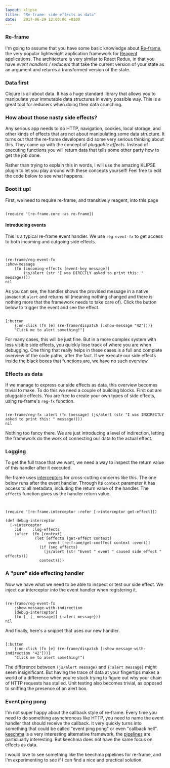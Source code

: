 ```yaml
---
layout: klipse
title:  "Re-frame: side effects as data"
date:   2017-06-29 12:00:00 +0100
---
```


### Re-frame

I'm going to assume that you have some basic knowledge about [Re-frame],
the very popular lightweight application framework for [Reagent] applications. The architecture is very
similar to React Redux, in that you have *event handlers / reducers* that take the current version of your
state as an argument and returns a transformed version of the state.

### Data first
Clojure is all about data. It has a huge standard library that allows you to manipulate your immutable data structures
in every possible way.
This is a great tool for reducers when doing their data crunching.

### How about those nasty side effects?
Any serious app needs to do HTTP, navigation, cookies, local storage, and other kinds of effects that are not about manipulating
some data structure. It turns out that the re-frame developers did some very serious thinking about this. They came up with
the concept of *pluggable effects*. Instead of executing functions you will return data that tells some other party how to
get the job done.

Rather than trying to explain this in words, I will use the amazing KLIPSE
plugin to let you play around with these concepts yourself! Feel free to edit the code below to see what happens.
### Boot it up!
First, we need to require re-frame, and transitively reagent, into this page

<pre><code class="language-klipse">
(require '[re-frame.core :as re-frame])
</code></pre>

#### Introducing events

This is a typical re-frame event handler. We use `reg-event-fx` to get access to both incoming and outgoing side effects.


<pre><code class="language-klipse">

(re-frame/reg-event-fx
:show-message
    (fn [incoming-effects [event-key message]]
        (js/alert (str "I was DIRECTLY asked to print this: " message))))
nil
</code></pre>

As you can see, the handler shows the provided message in a native javascript `alert` and returns nil (meaning nothing changed and there is nothing more that the framework needs to take care of).
Click the button below to trigger the event and see the effect.

<pre><code class="language-reagent">
[:button
    {:on-click (fn [e] (re-frame/dispatch [:show-message "42"]))}
    "Click me to alert something!"]
</code></pre>

For many cases, this will be just fine. But in a more complex system with less visible side effects, you quickly lose track
of where you are when debugging. One thing that really helps in these cases is a full and complete overview of the code paths, after the fact.
If we execute our side effects inside the black boxes that functions are, we have no such overview.

### Effects as data

If we manage to express our side effects as data, this overview becomes trivial to make. To do this we need a couple of building
blocks. First out are pluggable effects. You are free to create your own types of side effects, using re-frame's `reg-fx` function.

<pre><code class="language-klipse">
(re-frame/reg-fx :alert (fn [message] (js/alert (str "I was INDIRECTLY asked to print this: " message))))
nil
</code></pre>

Nothing too fancy there. We are just introducing a level of indirection, letting the framework do the work of connecting
our data to the actual effect.

### Logging

To get the full trace that we want, we need a way to inspect the return value of this handler after it executed.

Re-frame uses [interceptors] for cross-cutting concerns like this. The one below runs after the event handler.
Through its `context` parameter it has access to all metadata, including the return value of the handler. The `effects` function
gives us the handler return value.

<pre><code class="language-klipse">

(require '[re-frame.interceptor :refer [->interceptor get-effect]])

(def debug-interceptor
  (->interceptor
    :id     :log-effects
    :after  (fn [context]
             (let [effects (get-effect context)
                   event (re-frame/get-coeffect context :event)]
               (if (seq effects)
                 (js/alert (str "Event " event " caused side effect " effects)))
               context))))
</code></pre>

### A "pure" side effecting handler

Now we have what we need to be able to inspect or test our side effect. We inject our interceptor into the event handler when
registering it.

<pre><code class="language-klipse">
(re-frame/reg-event-fx
    :show-message-with-indirection
    [debug-interceptor]
    (fn [_ [_ message]] {:alert message}))
nil
</code></pre>

And finally, here's a snippet that uses our new handler.

<pre><code class="language-reagent">
[:button
    {:on-click (fn [e] (re-frame/dispatch [:show-message-with-indirection "42"]))}
    "Click me to alert something!"]
</code></pre>

The difference between `(js/alert message)` and `{:alert message}` might seem insignificant. But having the trace of data
at your fingertips makes a world of a difference when you're stuck trying to figure out why your chain of HTTP requests
 has stalled. Unit testing also becomes trivial, as opposed to sniffing the presence of an alert box.

### Event ping pong

I'm not super happy about the callback style of re-frame. Every time you need to do something asynchronous like HTTP, you
need to name the event handler that should receive the callback. It very quickly turns into something that could be called
 "event ping pong" or even "callback hell". [keechma] is a very interesting alternative framework, the [pipelines] are particluarly interesting.
 But keechma does not have the same focus on effects as data.

I would love to see something like the keechma pipelines for re-frame, and I'm experimenting to see if I can find a nice
and practical solution.

[interceptors]: https://github.com/Day8/re-frame/blob/master/docs/Interceptors.md
[re-frame]: https://github.com/Day8/re-frame
[reagent]: https://reagent-project.github.io/
[keechma]: https://keechma.com/
[pipelines]: https://keechma.com/news/introducing-keechma-toolbox-part-1-pipelines/